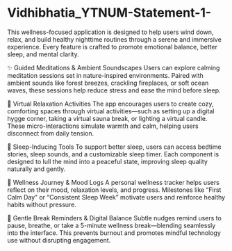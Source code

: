 # Vidhibhatia_YTNUM-Statement-1-
This wellness-focused application is designed to help users wind down, relax, and build healthy nighttime routines through a serene and immersive experience. Every feature is crafted to promote emotional balance, better sleep, and mental clarity.

✨ Guided Meditations & Ambient Soundscapes
Users can explore calming meditation sessions set in nature-inspired environments. Paired with ambient sounds like forest breezes, crackling fireplaces, or soft ocean waves, these sessions help reduce stress and ease the mind before sleep.

🏡 Virtual Relaxation Activities
The app encourages users to create cozy, comforting spaces through virtual activities—such as setting up a digital hygge corner, taking a virtual sauna break, or lighting a virtual candle. These micro-interactions simulate warmth and calm, helping users disconnect from daily tension.

🌙 Sleep-Inducing Tools
To support better sleep, users can access bedtime stories, sleep sounds, and a customizable sleep timer. Each component is designed to lull the mind into a peaceful state, improving sleep quality naturally and gently.

📔 Wellness Journey & Mood Logs
A personal wellness tracker helps users reflect on their mood, relaxation levels, and progress. Milestones like “First Calm Day” or “Consistent Sleep Week” motivate users and reinforce healthy habits without pressure.

🧠 Gentle Break Reminders & Digital Balance
Subtle nudges remind users to pause, breathe, or take a 5-minute wellness break—blending seamlessly into the interface. This prevents burnout and promotes mindful technology use without disrupting engagement.
